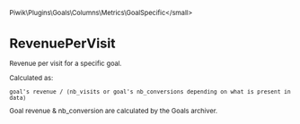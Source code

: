 <small>Piwik\Plugins\Goals\Columns\Metrics\GoalSpecific\</small>

RevenuePerVisit
===============

Revenue per visit for a specific goal.

Calculated as:

    goal's revenue / (nb_visits or goal's nb_conversions depending on what is present in data)

Goal revenue & nb_conversion are calculated by the Goals archiver.
